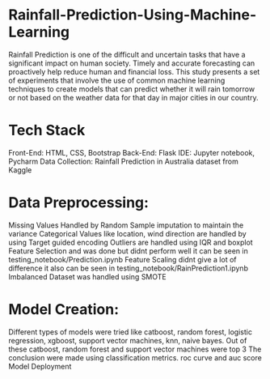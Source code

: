 # Rainfall-Prediction-Using-Machine-Learning
Rainfall Prediction is one of the difficult and uncertain tasks that have a significant impact on human society. Timely and accurate forecasting can proactively help reduce human and financial loss. This study presents a set of experiments that involve the use of common machine learning techniques to create models that can predict whether it will rain tomorrow or not based on the weather data for that day in major cities in our country.
# Tech Stack
Front-End: HTML, CSS, Bootstrap
Back-End: Flask
IDE: Jupyter notebook, Pycharm
Data Collection:
Rainfall Prediction in Australia dataset from Kaggle

# Data Preprocessing:
Missing Values Handled by Random Sample imputation to maintain the variance
Categorical Values like location, wind direction are handled by using Target guided encoding
Outliers are handled using IQR and boxplot
Feature Selection and was done but didnt perform well it can be seen in testing_notebook/Prediction.ipynb
Feature Scaling didnt give a lot of difference it also can be seen in testing_notebook/RainPrediction1.ipynb
Imbalanced Dataset was handled using SMOTE
# Model Creation:
Different types of models were tried like catboost, random forest, logistic regression, xgboost, support vector machines, knn, naive bayes.
Out of these catboost, random forest and support vector machines were top 3
The conclusion were made using classification metrics. roc curve and auc score
Model Deployment

